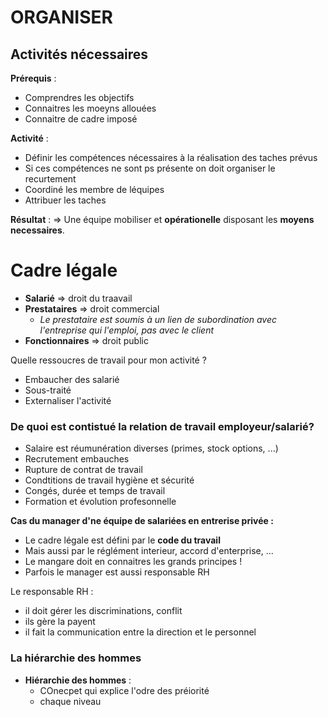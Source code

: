 # ORGANISER

## Activités nécessaires

**Prérequis** :
- Comprendres les objectifs
- Connaitres les moeyns allouées
- Connaitre de cadre imposé

**Activité** :
- Définir les compétences nécessaires à la réalisation des taches prévus
- Si ces compétences ne sont ps présente on doit organiser le recurtement
- Coordiné les membre de léquipes
- Attribuer les taches

**Résultat** :
=> Une équipe mobiliser et **opérationelle** disposant les **moyens necessaires**.



# Cadre légale

- **Salarié** => droit du traavail
- **Prestataires** => droit commercial
	- *Le prestataire est soumis à un lien de subordination avec l'entreprise qui l'emploi, pas avec le client*
- **Fonctionnaires** => droit public

Quelle ressoucres de travail pour mon activité ?
- Embaucher des salarié
- Sous-traité
- Externaliser l'activité


### De quoi est contistué la relation de travail employeur/salarié?

- Salaire est réumunération diverses (primes, stock options, ...)
- Recrutement embauches
- Rupture de contrat de travail
- Condtitions de travail hygiène et sécurité
- Congés, durée et temps de travail
- Formation et évolution profesonnelle


**Cas du manager d'ne équipe de salariées en entrerise privée :**
- Le cadre légale est défini par le **code du travail**
- Mais aussi par le réglément interieur, accord d'enterprise, ...
- Le mangare doit en connaitres les grands principes !
- Parfois le manager est aussi responsable RH

Le responsable RH :
- il doit gérer les discriminations, conflit
- ils gère la payent
- il fait la communication entre la direction et le personnel

### La hiérarchie des hommes

- **Hiérarchie des hommes** :
	- COnecpet qui explice l'odre des préiorité
	- chaque niveau



